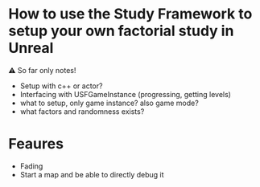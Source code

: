 # How to use the Study Framework to setup your own factorial study in Unreal

:warning: So far only notes!

* Setup with c++ or actor?
* Interfacing with USFGameInstance (progressing, getting levels)
* what to setup, only game instance? also game mode?
* what factors and randomness exists?

# Feaures
* Fading
* Start a map and be able to directly debug it
